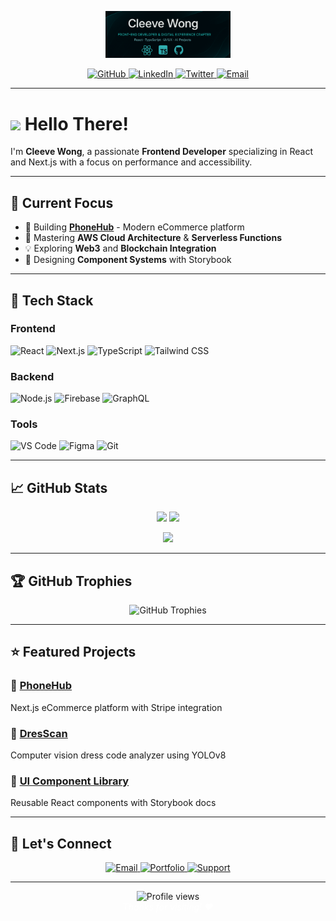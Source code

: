 <!-- Header -->
<p align="center">
  <img src="header.png" alt="Cleeve Wong - Frontend Developer" width="200"/>
</p>

<!-- Social Badges -->
<p align="center">
  <a href="https://github.com/CleevePhilip">
    <img src="https://img.shields.io/badge/GitHub-1a1b41?style=for-the-badge&logo=github&logoColor=#00FFE7" alt="GitHub">
  </a>
  <a href="https://www.linkedin.com/in/cleeve-philip-wong-251b33279/">
    <img src="https://img.shields.io/badge/LinkedIn-1a1b41?style=for-the-badge&logo=linkedin&logoColor=#00FFE7" alt="LinkedIn">
  </a>
  <a href="https://twitter.com/YourTwitterHandle">
    <img src="https://img.shields.io/badge/Twitter-1a1b41?style=for-the-badge&logo=twitter&logoColor=#FF4CC4" alt="Twitter">
  </a>
  <a href="mailto:cleevephilip.wong@hcdc.edu.ph">
    <img src="https://img.shields.io/badge/Email-1a1b41?style=for-the-badge&logo=gmail&logoColor=#FF4CC4" alt="Email">
  </a>
</p>

---

# <img src="https://raw.githubusercontent.com/Tarikul-Islam-Anik/Animated-Fluent-Emojis/master/Emojis/Hand%20gestures/Waving%20Hand.png" width="30"/> Hello There!

I'm **Cleeve Wong**, a passionate **Frontend Developer** specializing in React and Next.js with a focus on performance and accessibility.

---

## 🚀 Current Focus

- 🔭 Building **[PhoneHub](https://github.com/CleevePhilip/PhoneHub)** - Modern eCommerce platform
- 🌱 Mastering **AWS Cloud Architecture** & **Serverless Functions**
- 💡 Exploring **Web3** and **Blockchain Integration**
- 🎨 Designing **Component Systems** with Storybook

---

## 🧰 Tech Stack

### Frontend
![React](https://img.shields.io/badge/React-1a1b41?style=for-the-badge&logo=react&logoColor=#00FFE7)
![Next.js](https://img.shields.io/badge/Next.js-1a1b41?style=for-the-badge&logo=nextdotjs&logoColor=#00FFE7)
![TypeScript](https://img.shields.io/badge/TypeScript-1a1b41?style=for-the-badge&logo=typescript&logoColor=#00FFE7)
![Tailwind CSS](https://img.shields.io/badge/Tailwind_CSS-1a1b41?style=for-the-badge&logo=tailwindcss&logoColor=#00FFE7)

### Backend
![Node.js](https://img.shields.io/badge/Node.js-1a1b41?style=for-the-badge&logo=nodedotjs&logoColor=#00FFE7)
![Firebase](https://img.shields.io/badge/Firebase-1a1b41?style=for-the-badge&logo=firebase&logoColor=#FF4CC4)
![GraphQL](https://img.shields.io/badge/GraphQL-1a1b41?style=for-the-badge&logo=graphql&logoColor=#FF4CC4)

### Tools
![VS Code](https://img.shields.io/badge/VS_Code-1a1b41?style=for-the-badge&logo=visualstudiocode&logoColor=#00FFE7)
![Figma](https://img.shields.io/badge/Figma-1a1b41?style=for-the-badge&logo=figma&logoColor=#FF4CC4)
![Git](https://img.shields.io/badge/Git-1a1b41?style=for-the-badge&logo=git&logoColor=#FF4CC4)

---

## 📈 GitHub Stats

<p align="center">
  <img src="https://github-readme-stats.vercel.app/api?username=CleevePhilip&show_icons=true&theme=radical&hide_border=true&bg_color=1a1b41&title_color=00FFE7&icon_color=FF4CC4&text_color=FFFFFF" width="48%"/>
  <img src="https://github-readme-streak-stats.herokuapp.com/?user=CleevePhilip&theme=radical&hide_border=true&background=1a1b41&stroke=FF4CC4&ring=00FFE7&fire=FF4CC4&currStreakNum=FFFFFF&sideNums=FFFFFF&currStreakLabel=00FFE7" width="48%"/>
</p>

<p align="center">
  <img src="https://github-readme-stats.vercel.app/api/top-langs/?username=CleevePhilip&layout=compact&theme=radical&hide_border=true&bg_color=1a1b41&title_color=00FFE7&text_color=FFFFFF" width="48%"/>
</p>

---

## 🏆 GitHub Trophies

<p align="center">
  <img src="https://github-profile-trophy.vercel.app/?username=CleevePhilip&theme=radical&no-frame=true&title_color=00FFE7&icon_color=FF4CC4&row=2&column=4" alt="GitHub Trophies"/>
</p>

---

## ⭐ Featured Projects

### 📱 [PhoneHub](https://github.com/CleevePhilip/PhoneHub)
Next.js eCommerce platform with Stripe integration

### 🤖 [DresScan](https://github.com/CleevePhilip/DresScan)
Computer vision dress code analyzer using YOLOv8

### 🎨 [UI Component Library](https://github.com/CleevePhilip/ui-library)
Reusable React components with Storybook docs

---

## 🤝 Let's Connect

<p align="center">
  <a href="mailto:cleevephilip.wong@hcdc.edu.ph">
    <img src="https://img.shields.io/badge/Email_Me-1a1b41?style=for-the-badge&logo=gmail&logoColor=#FF4CC4" alt="Email">
  </a>
  <a href="https://portfoliocleeve.vercel.app">
    <img src="https://img.shields.io/badge/Portfolio-1a1b41?style=for-the-badge&logo=aboutdotme&logoColor=#00FFE7" alt="Portfolio">
  </a>
  <a href="https://www.buymeacoffee.com/yourusername">
    <img src="https://img.shields.io/badge/Buy_Me_Coffee-1a1b41?style=for-the-badge&logo=buymeacoffee&logoColor=#FF4CC4" alt="Support">
  </a>
</p>

---

<p align="center">
  <img src="https://komarev.com/ghpvc/?username=CleevePhilip&color=00FFE7&style=flat" alt="Profile views"/>
  <br/>
  <i style="color:#FFFFFF">Thanks for visiting! ❤️</i>
</p>
